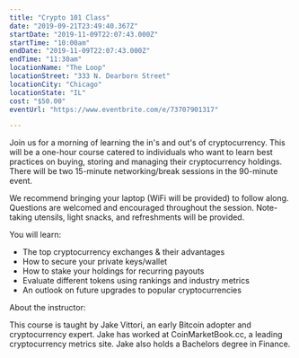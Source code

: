 ```yaml
---
title: "Crypto 101 Class"
date: "2019-09-21T23:49:40.367Z"
startDate: "2019-11-09T22:07:43.000Z"
startTime: "10:00am"
endDate: "2019-11-09T22:07:43.000Z"
endTime: "11:30am"
locationName: "The Loop"
locationStreet: "333 N. Dearborn Street"
locationCity: "Chicago"
locationState: "IL"
cost: "$50.00"
eventUrl: "https://www.eventbrite.com/e/73707901317"

---
```


Join us for a morning of learning the in's and out's of cryptocurrency. This will be a one-hour course catered to individuals who want to learn best practices on buying, storing and managing their cryptocurrency holdings. There will be two 15-minute networking/break sessions in the 90-minute event.

We recommend bringing your laptop (WiFi will be provided) to follow along. Questions are welcomed and encouraged throughout the session. Note-taking utensils, light snacks, and refreshments will be provided.

You will learn:

- The top cryptocurrency exchanges & their advantages
- How to secure your private keys/wallet
- How to stake your holdings for recurring payouts
- Evaluate different tokens using rankings and industry metrics
- An outlook on future upgrades to popular cryptocurrencies

About the instructor:

This course is taught by Jake Vittori, an early Bitcoin adopter and cryptocurrency expert. Jake has worked at CoinMarketBook.cc, a leading cryptocurrency metrics site. Jake also holds a Bachelors degree in Finance.

